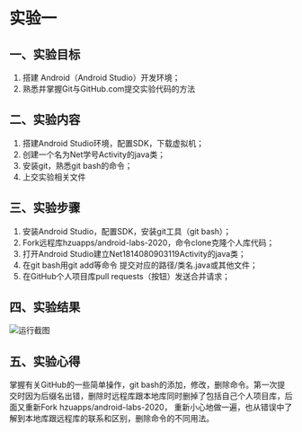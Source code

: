 # 实验一
## 一、实验目标
1. 搭建 Android（Android Studio）开发环境；
2. 熟悉并掌握Git与GitHub.com提交实验代码的方法 

## 二、实验内容
1. 搭建Android Studio环境，配置SDK，下载虚拟机；
2. 创建一个名为Net学号Activity的java类；
3. 安装git，熟悉git bash的命令；
4. 上交实验相关文件

## 三、实验步骤
1. 安装Android Studio，配置SDK，安装git工具（git bash）；
2. Fork远程库hzuapps/android-labs-2020，命令clone克隆个人库代码；
3. 打开Android Studio建立Net1814080903119Activity的java类；
4. 在git bash用git add等命令 提交对应的路径/类名.java或其他文件；
5. 在GitHub个人项目库pull requests（按钮）发送合并请求；

## 四、实验结果
![运行截图](https://github.com/Lj-xinfei/android-labs-2020/new/master/students/net1814080903119/lab1.png)

## 五、实验心得
掌握有关GitHub的一些简单操作，git bash的添加，修改，删除命令。第一次提交时因为后缀名出错，删除时远程库跟本地库同时删掉了包括自己个人项目库，后面又重新Fork hzuapps/android-labs-2020，
重新小心地做一遍，也从错误中了解到本地库跟远程库的联系和区别，删除命令的不同用法。
